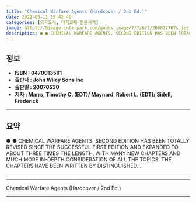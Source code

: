 ```yaml
---
title: "Chemical Warfare Agents (Hardcover / 2nd Ed.)"
date: 2021-05-11 15:42:40
categories: [외국도서, 대학교재-전문서적]
image: https://bimage.interpark.com/goods_image/7/7/6/7/200817767s.jpg
description: ● ● CHEMICAL WARFARE AGENTS, SECOND EDITION HAS BEEN TOTALLY REVISED SINCE THE SUCCESSFUL FIRST EDITION AND EXPANDED TO ABOUT THREE TIMES THE LENGTH, WITH MAN
---
```


## **정보**

- **ISBN : 0470013591**
- **출판사 : John Wiley   Sons Inc**
- **출판일 : 20070530**
- **저자 : Marrs, Timothy C. (EDT)/ Maynard, Robert L. (EDT)/ Sidell, Frederick**

------



## **요약**

●  ●  CHEMICAL WARFARE AGENTS, SECOND EDITION HAS BEEN TOTALLY REVISED SINCE THE SUCCESSFUL FIRST EDITION AND EXPANDED TO ABOUT THREE TIMES THE LENGTH, WITH MANY NEW CHAPTERS AND MUCH MORE IN-DEPTH CONSIDERATION OF ALL THE TOPICS. THE CHAPTERS HAVE BEEN WRITTEN BY DISTINGUISHED... 

------



------


Chemical Warfare Agents (Hardcover / 2nd Ed.) 

------


